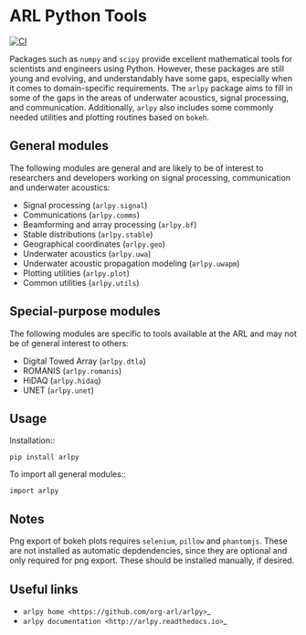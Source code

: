 # ARL Python Tools

[![CI](https://github.com/org-arl/arlpy/workflows/CI/badge.svg)](https://github.com/org-arl/arlpy/actions)

Packages such as `numpy` and `scipy` provide excellent mathematical tools for
scientists and engineers using Python. However, these packages are still young
and evolving, and understandably have some gaps, especially when it comes to
domain-specific requirements. The `arlpy` package aims to fill in some of the
gaps in the areas of underwater acoustics, signal processing, and communication.
Additionally, `arlpy` also includes some commonly needed utilities and plotting
routines based on `bokeh`.

## General modules

The following modules are general and are likely to be of interest to researchers
and developers working on signal processing, communication and underwater acoustics:

* Signal processing (`arlpy.signal`)
* Communications (`arlpy.comms`)
* Beamforming and array processing (`arlpy.bf`)
* Stable distributions (`arlpy.stable`)
* Geographical coordinates (`arlpy.geo`)
* Underwater acoustics (`arlpy.uwa`)
* Underwater acoustic propagation modeling (`arlpy.uwapm`)
* Plotting utilities (`arlpy.plot`)
* Common utilities (`arlpy.utils`)

## Special-purpose modules

The following modules are specific to tools available at the ARL and may not be of
general interest to others:

* Digital Towed Array (`arlpy.dtla`)
* ROMANIS (`arlpy.romanis`)
* HiDAQ (`arlpy.hidaq`)
* UNET (`arlpy.unet`)

## Usage

Installation::
```
pip install arlpy
```

To import all general modules::
```
import arlpy
```

## Notes

Png export of bokeh plots requires `selenium`, `pillow` and `phantomjs`. These are not
installed as automatic depdendencies, since they are optional and only required
for png export. These should be installed manually, if desired.

## Useful links

* `arlpy home <https://github.com/org-arl/arlpy>`_
* `arlpy documentation <http://arlpy.readthedocs.io>`_

